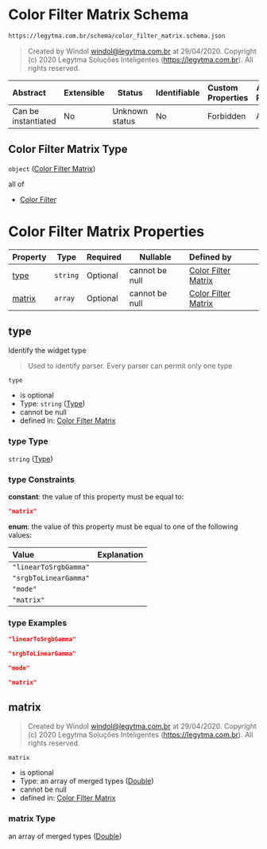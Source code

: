 # Color Filter Matrix Schema

```txt
https://legytma.com.br/schema/color_filter_matrix.schema.json
```




> Created by Windol [windol@legytma.com.br](mailto:windol@legytma.com.br) at 29/04/2020.
> Copyright (c) 2020 Legytma Soluções Inteligentes (<https://legytma.com.br>). All rights reserved.
>

| Abstract            | Extensible | Status         | Identifiable | Custom Properties | Additional Properties | Access Restrictions | Defined In                                                                                          |
| :------------------ | ---------- | -------------- | ------------ | :---------------- | --------------------- | ------------------- | --------------------------------------------------------------------------------------------------- |
| Can be instantiated | No         | Unknown status | No           | Forbidden         | Allowed               | none                | [color_filter_matrix.schema.json](../schema/color_filter_matrix.schema.json "open original schema") |

## Color Filter Matrix Type

`object` ([Color Filter Matrix](color_filter_matrix.md))

all of

-   [Color Filter](color_filter_linear_to_srgb_gamma-allof-color-filter.md "check type definition")

# Color Filter Matrix Properties

| Property          | Type     | Required | Nullable       | Defined by                                                                                                                                           |
| :---------------- | -------- | -------- | -------------- | :--------------------------------------------------------------------------------------------------------------------------------------------------- |
| [type](#type)     | `string` | Optional | cannot be null | [Color Filter Matrix](color_filter_matrix-properties-type.md "https&#x3A;//legytma.com.br/schema/color_filter_matrix.schema.json#/properties/type")  |
| [matrix](#matrix) | `array`  | Optional | cannot be null | [Color Filter Matrix](color_filter_matrix-properties-list-double.md "https&#x3A;//legytma.com.br/schema/list_double.schema.json#/properties/matrix") |

## type

Identify the widget type


> Used to identify parser. Every parser can permit only one type
>

`type`

-   is optional
-   Type: `string` ([Type](color_filter_matrix-properties-type.md))
-   cannot be null
-   defined in: [Color Filter Matrix](color_filter_matrix-properties-type.md "https&#x3A;//legytma.com.br/schema/color_filter_matrix.schema.json#/properties/type")

### type Type

`string` ([Type](color_filter_matrix-properties-type.md))

### type Constraints

**constant**: the value of this property must be equal to:

```json
"matrix"
```

**enum**: the value of this property must be equal to one of the following values:

| Value                 | Explanation |
| :-------------------- | ----------- |
| `"linearToSrgbGamma"` |             |
| `"srgbToLinearGamma"` |             |
| `"mode"`              |             |
| `"matrix"`            |             |

### type Examples

```json
"linearToSrgbGamma"
```

```json
"srgbToLinearGamma"
```

```json
"mode"
```

```json
"matrix"
```

## matrix




> Created by Windol [windol@legytma.com.br](mailto:windol@legytma.com.br) at 29/04/2020.
> Copyright (c) 2020 Legytma Soluções Inteligentes (<https://legytma.com.br>). All rights reserved.
>

`matrix`

-   is optional
-   Type: an array of merged types ([Double](list_double-double.md))
-   cannot be null
-   defined in: [Color Filter Matrix](color_filter_matrix-properties-list-double.md "https&#x3A;//legytma.com.br/schema/list_double.schema.json#/properties/matrix")

### matrix Type

an array of merged types ([Double](list_double-double.md))
